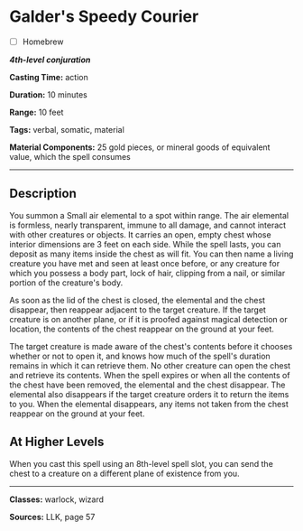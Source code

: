 # Galder's Speedy Courier

- [ ] Homebrew

***4th-level conjuration***

**Casting Time:** action

**Duration:** 10 minutes

**Range:** 10 feet

**Tags:** verbal, somatic, material

**Material Components:** 25 gold pieces, or mineral goods of equivalent value, which the spell consumes

---

## Description
You summon a Small air elemental to a spot within range. The air elemental is formless, nearly transparent, immune to all damage, and cannot interact with other creatures or objects. It carries an open, empty chest whose interior dimensions are 3 feet on each side. While the spell lasts, you can deposit as many items inside the chest as will fit. You can then name a living creature you have met and seen at least once before, or any creature for which you possess a body part, lock of hair, clipping from a nail, or similar portion of the creature's body.

As soon as the lid of the chest is closed, the elemental and the chest disappear, then reappear adjacent to the target creature. If the target creature is on another plane, or if it is proofed against magical detection or location, the contents of the chest reappear on the ground at your feet.

The target creature is made aware of the chest's contents before it chooses whether or not to open it, and knows how much of the spell's duration remains in which it can retrieve them. No other creature can open the chest and retrieve its contents. When the spell expires or when all the contents of the chest have been removed, the elemental and the chest disappear. The elemental also disappears if the target creature orders it to return the items to you. When the elemental disappears, any items not taken from the chest reappear on the ground at your feet.

## At Higher Levels
When you cast this spell using an 8th-level spell slot, you can send the chest to a creature on a different plane of existence from you.

---

**Classes:** warlock, wizard

**Sources:** LLK, page 57
